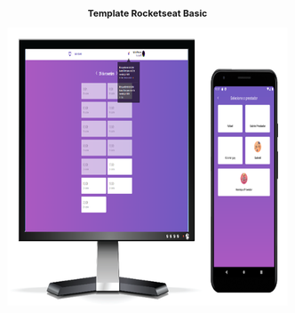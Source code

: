 <p align="center">
  <h3 align="center">Template Rocketseat Basic</h3>
  <a href="https://github.com/gmass0n/nubank">
    <img src="./.github/image.png" alt="Main" height="500">
  </a>
</p>
